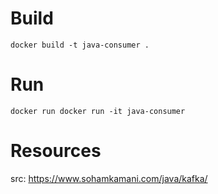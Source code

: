 # Build

`docker build -t java-consumer .`

# Run

`docker run docker run -it java-consumer`

# Resources

src: https://www.sohamkamani.com/java/kafka/